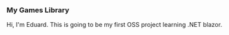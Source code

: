 ### My Games Library ###
Hi, I'm Eduard. This is going to be my first OSS project learning .NET blazor.
